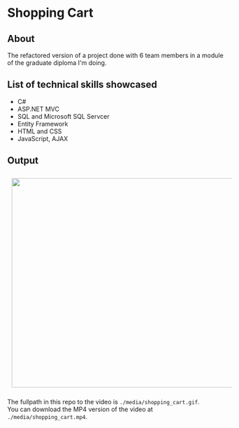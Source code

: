 # Shopping Cart

## About 
The refactored version of a project done with 6 team members in a module of the graduate diploma I'm doing. 

## List of technical skills showcased
- C#
- ASP.NET MVC
- SQL and Microsoft SQL Servcer
- Entity Framework
- HTML and CSS
- JavaScript, AJAX

## Output 
<center><img style="width: 600px; height: 480px; margin: 2%;" src="./media/shopping_cart.gif"></center>

The fullpath in this repo to the video is `./media/shopping_cart.gif`.  
You can download the MP4 version of the video at `./media/shopping_cart.mp4`.  
